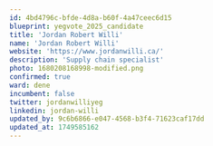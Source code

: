 ```yaml
---
id: 4bd4796c-bfde-4d8a-b60f-4a47ceec6d15
blueprint: yegvote_2025_candidate
title: 'Jordan Robert Willi'
name: 'Jordan Robert Willi'
website: 'https://www.jordanwilli.ca/'
description: 'Supply chain specialist'
photo: 1680208168998-modified.png
confirmed: true
ward: dene
incumbent: false
twitter: jordanwilliyeg
linkedin: jordan-willi
updated_by: 9c6b6866-e047-4568-b3f4-71623caf17dd
updated_at: 1749585162
---
```

